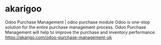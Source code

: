 # akarigoo
Odoo Purchase Management | odoo purchase module
Odoo is one-stop solution for the entire purchase management process. Odoo Purchase Management will help to improve the purchase and inventory performance.
https://akarigo.com/odoo-purchase-management-uk

